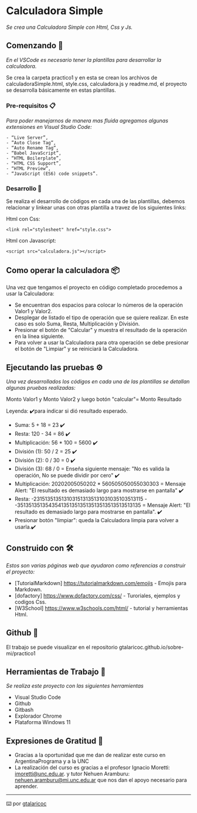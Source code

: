 # Calculadora Simple

_Se crea una Calculadora Simple con Html, Css y Js._

## Comenzando 🚀

_En el VSCode es necesario tener la plantillas para desarrollar la calculadora._

Se crea la carpeta practico1 y en esta se crean los archivos de calculadoraSimple.html, style.css, calculadora.js y readme.md, el proyecto se desarrolla básicamente en estas plantillas.

### Pre-requisitos 📋

_Para poder manejarnos de manera mas fluida agregamos algunas extensiones en Visual Studio Code:_

```
- “Live Server”,
- ”Auto Close Tag”, 
- “Auto Rename Tag”,
- “Babel JavaScript”, 
- “HTML Boilerplate”, 
- “HTML CSS Support”, 
- “HTML Preview”, 
- “JavaScript (ES6) code snippets”.
```

### Desarrollo 🔧

Se realiza el desarrollo de códigos en cada una de las plantillas, debemos relacionar y linkear unas con otras plantilla a travez de los siguientes links:

Html con Css:

```
<link rel="stylesheet" href="style.css">
```

Html con Javascript:

```
<script src="calculadora.js"></script>
```

## Como operar la calculadora 📦

Una vez que tengamos el proyecto en código completado procedemos a usar la Calculadora:

- Se encuentran dos espacios para colocar lo números de la operación Valor1 y Valor2.
- Desplegar de listado el tipo de operación que se quiere realizar. En este caso es solo Suma, Resta, Multiplicación y División.
- Presionar el botón de "Calcular" y muestra el resultado de la operación en la línea siguiente.
- Para volver a usar la Calculadora para otra operación se debe presionar el botón de "Limpiar" y se reiniciará la Calculadora.


## Ejecutando las pruebas ⚙️

_Una vez desarrollados los códigos en cada una de las plantillas se detallan algunas pruebas realizadas:_

Monto Valor1 y Monto Valor2 y luego botón "calcular"= Monto Resultado

Leyenda: ✔️para indicar si dió resultado esperado.

- Suma: 5 + 18 = 23 ✔️
- Resta: 120 - 34 = 86 ✔️
- Multiplicación: 56 * 100 = 5600 ✔️
- División (1): 50 / 2 = 25 ✔️
- División (2): 0 / 30 = 0  ✔️
- División (3): 68 / 0 = Enseña siguiente mensaje: "No es valida la operación, No se puede dividir por cero" ✔️
- Multiplicación: 20202005050202 * 560505050055030303 = Mensaje Alert: "El resultado es demasiado largo para mostrarse en pantalla" ✔️
- Resta: -2315135135131031513135131031035103513115 - -35135135135435413513513513513513513513513135 = Mensaje Alert: "El resultado es demasiado largo para mostrarse en pantalla". ✔️
- Presionar botón "limpiar": queda la Calculadora limpia para volver a usarla.✔️

## Construido con 🛠️

_Estos son varias páginas web que ayudaron como referencias a construir el proyecto:_

* [TutorialMarkdown] https://tutorialmarkdown.com/emojis - Emojis para Markdown.
* [dofactory] https://www.dofactory.com/css/ - Turoriales, ejemplos y codigos Css.
* [W3School] https://www.w3schools.com/html/ - tutorial y herramientas Html.

## Github 📖

El trabajo se puede visualizar en el repositorio gtalaricoc.github.io/sobre-mi/practico1

## Herramientas de Trabajo 📄

_Se realiza este proyecto con las siguientes herramientas_

* Visual Studio Code
* Github
* Gitbash
* Explorador Chrome
* Plataforma Windows 11

## Expresiones de Gratitud 🎁

* Gracias a la oportunidad que me dan de realizar este curso en ArgentinaPrograma y a la UNC
* La realización del curso es gracias a el profesor Ignacio Moretti: imoretti@unc.edu.ar. y tutor Nehuen Aramburu: nehuen.aramburu@mi.unc.edu.ar que nos dan el apoyo necesario para aprender.

---
⌨️ por [gtalaricoc](https://github.com/gtalaricoc) 
